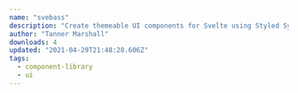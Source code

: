 ```yaml
---
name: "svebass"
description: "Create themeable UI components for Svelte using Styled System."
author: "Tanner Marshall"
downloads: 4
updated: "2021-04-29T21:48:28.606Z"
tags: 
  - component-library
  - ui
---
```


